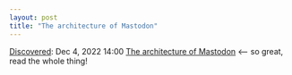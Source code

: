 ```yaml
---
layout: post
title: "The architecture of Mastodon"
---
```

[Discovered](http://rolandtanglao.com/2020/07/29/p1-blogthis-checkvist-list-links-to-blog/): Dec 4, 2022 14:00  [The architecture of Mastodon](https://softwaremill.com/the-architecture-of-mastodon/) <-- so great, read the whole thing!
